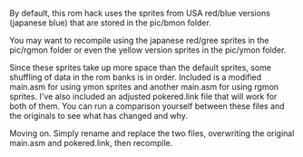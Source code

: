 By default, this rom hack uses the sprites from USA red/blue versions (japanese blue) that are stored in the pic/bmon folder.

You may want to recompile using the japanese red/gree sprites in the pic/rgmon folder 
or even the yellow version sprites in the pic/ymon folder.

Since these sprites take up more space than the default sprites, some shuffling of data in the rom banks is in order.
Included is a modified main.asm for using ymon sprites and another main.asm for using rgmon sprites.
I've also included an adjusted pokered.link file that will work for both of them. 
You can run a comparison yourself between these files and the originals to see what has changed and why.

Moving on. Simply rename and replace the two files, overwriting the original main.asm and pokered.link, then recompile.
